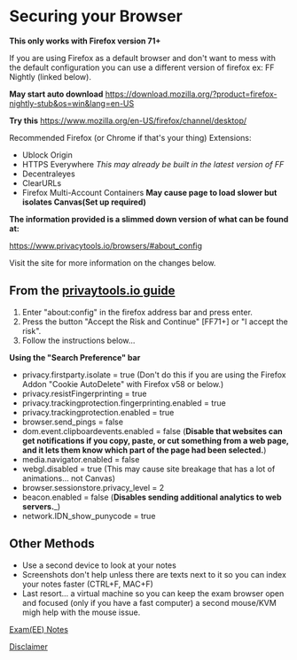 # Securing your Browser

__This only works with Firefox version 71+__

If you are using Firefox as a default browser and don't want to mess with the default configuration 
you can use a different version of firefox ex: FF Nightly (linked below).

__May start auto download__
https://download.mozilla.org/?product=firefox-nightly-stub&os=win&lang=en-US

__Try this__
https://www.mozilla.org/en-US/firefox/channel/desktop/

Recommended Firefox (or Chrome if that's your thing) Extensions: 

- Ublock Origin
- HTTPS Everywhere _This may already be built in the latest version of FF_
- Decentraleyes
- ClearURLs
- Firefox Multi-Account Containers __May cause page to load slower but isolates Canvas(Set up required)__ 

__The information provided is a slimmed down version of what can be found at:__

https://www.privacytools.io/browsers/#about_config

Visit the site for more information on the changes below. 

## From the [privaytools.io guide](https://www.privacytools.io/browsers/#about_config)

1. Enter "about:config" in the firefox address bar and press enter.
2. Press the button "Accept the Risk and Continue" [FF71+] or "I accept the risk".
3. Follow the instructions below...

__Using the "Search Preference" bar__
- privacy.firstparty.isolate = true  (Don't do this if you are using the Firefox Addon "Cookie AutoDelete" with Firefox v58 or below.)
- privacy.resistFingerprinting = true
- privacy.trackingprotection.fingerprinting.enabled = true
- privacy.trackingprotection.enabled = true
- browser.send_pings = false
- dom.event.clipboardevents.enabled = false (__Disable that websites can get notifications if you copy, paste, or cut something from a web page, and it lets them know which part of the page had been selected.__)
- media.navigator.enabled = false
- webgl.disabled = true (This may cause site breakage that has a lot of animations... not Canvas)
- browser.sessionstore.privacy_level = 2
- beacon.enabled = false  (__Disables sending additional analytics to web servers.___)
- network.IDN_show_punycode = true

## Other Methods
- Use a second device to look at your notes
- Screenshots don't help unless there are texts next to it so you can index your notes faster (CTRL+F, MAC+F)
- Last resort... a virtual machine so you can keep the exam browser open and focused (only if you have a fast computer) a second mouse/KVM migh help with the mouse issue. 





[Exam(EE) Notes](https://www.youtube.com/watch?v=dQw4w9WgXcQ)

[Disclaimer](https://github.com/l-observateur/Browser_tracking_prevention/blob/master/Introduction)
